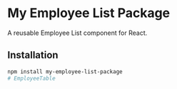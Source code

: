 # My Employee List Package

A reusable Employee List component for React.

## Installation

```bash
npm install my-employee-list-package
# EmployeeTable
